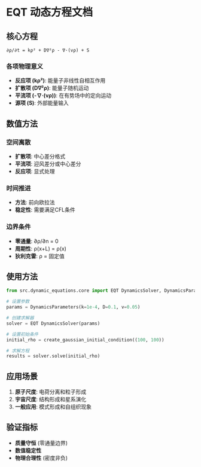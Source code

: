 # EQT 动态方程文档

## 核心方程
```
∂ρ/∂t = kρ² + D∇²ρ - ∇·(vρ) + S
```

### 各项物理意义
- **反应项 (kρ²)**: 能量子非线性自相互作用
- **扩散项 (D∇²ρ)**: 能量子随机运动
- **平流项 (-∇·(vρ))**: 在有势场中的定向运动  
- **源项 (S)**: 外部能量输入

## 数值方法

### 空间离散
- **扩散项**: 中心差分格式
- **平流项**: 迎风差分或中心差分
- **反应项**: 显式处理

### 时间推进
- **方法**: 前向欧拉法
- **稳定性**: 需要满足CFL条件

### 边界条件
- **零通量**: ∂ρ/∂n = 0
- **周期性**: ρ(x+L) = ρ(x)
- **狄利克雷**: ρ = 固定值

## 使用方法

```python
from src.dynamic_equations.core import EQT DynamicsSolver, DynamicsParameters

# 设置参数
params = DynamicsParameters(k=1e-4, D=0.1, v=0.05)

# 创建求解器
solver = EQT DynamicsSolver(params)

# 设置初始条件
initial_rho = create_gaussian_initial_condition((100, 100))

# 求解方程
results = solver.solve(initial_rho)
```

## 应用场景

1. **原子尺度**: 电荷分离和粒子形成
2. **宇宙尺度**: 结构形成和星系演化  
3. **一般应用**: 模式形成和自组织现象

## 验证指标

- **质量守恒** (零通量边界)
- **数值稳定性**
- **物理合理性** (密度非负)

